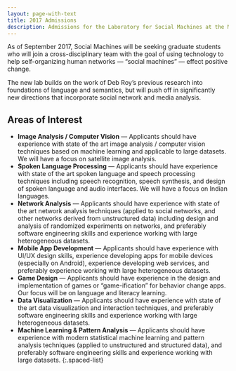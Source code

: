 ```yaml
---
layout: page-with-text
title: 2017 Admissions
description: Admissions for the Laboratory for Social Machines at the MIT Media Lab.
---
```


As of September 2017, Social Machines will be seeking graduate students who will join a cross-disciplinary team with the goal of using technology to help self-organizing human networks — “social machines” — effect positive change.

The new lab builds on the work of Deb Roy’s previous research into foundations of language and semantics, but will push off in significantly new directions that incorporate social network and media analysis.

## Areas of Interest

- **Image Analysis / Computer Vision** — Applicants should have experience with state of the art image analysis / computer vision techniques based on machine learning and applicable to large datasets. We will have a focus on satellite image analysis.
- **Spoken Language Processing** — Applicants should have experience with state of the art spoken language and speech processing techniques including speech recognition, speech synthesis, and design of spoken language and audio interfaces. We will have a focus on Indian languages.
- **Network Analysis** — Applicants should have experience with state of the art network analysis techniques (applied to social networks, and other networks derived from unstructured data) including design and analysis of randomized experiments on networks, and preferably software engineering skills and experience working with large heterogeneous datasets.
- **Mobile App Development** — Applicants should have experience with UI/UX design skills, experience developing apps for mobile devices (especially on Android), experience developing web services, and preferably experience working with large heterogeneous datasets.
- **Game Design** — Applicants should have experience in the design and implementation of games or “game-ification” for behavior change apps. Our focus will be on language and literacy learning.
- **Data Visualization** — Applicants should have experience with state of the art data visualization and interaction techniques, and preferably software engineering skills and experience working with large heterogeneous datasets.
- **Machine Learning & Pattern Analysis** — Applicants should have experience with modern statistical machine learning and pattern analysis techniques (applied to unstructured and structured data), and preferably software engineering skills and experience working with large datasets.
{:.spaced-list}